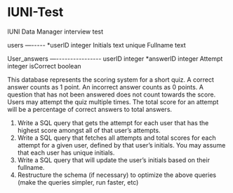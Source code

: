 # IUNI-Test
IUNI Data Manager interview test

users
—-----
*userID integer
Initials text unique
Fullname text

User_answers
—----------------
userID integer
*answerID integer
Attempt integer
isCorrect boolean

This database represents the scoring system for a short quiz.  A correct answer counts as 1 point.  An incorrect answer counts as 0 points.  A question that has not been answered does not count towards the score.  Users may attempt the quiz multiple times.  The total score for an attempt will be a percentage of correct answers to total answers.

1)	Write a SQL query that gets the attempt for each user that has the highest score amongst all of that user’s attempts.
2)	Write a SQL query that fetches all attempts and total scores for each attempt for a given user, defined by that user’s initials.  You may assume that each user has unique initials. 
3)	Write a SQL query that will update the user’s initials based on their fullname.  
4)	Restructure the schema (if necessary) to optimize the above queries (make the queries simpler, run faster, etc)
